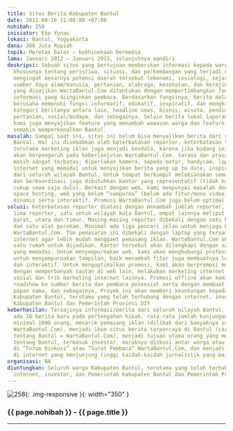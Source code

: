 ```yaml
---
title: Situs Berita Kabupaten Bantul
date: 2011-09-16 11:08:00 +07:00
nohibah: 258
inisiator: Eko Yunas
lokasi: Bantul, Yogyakarta
dana: 300 Juta Rupiah
topik: Meretas batas – kebhinekaan bermedia
lama: Januari 2012 – Januari 2013, selanjutnya mandiri
deskripsi: Sebuah situs yang bertujuan memberikan informasi kepada warga Bantul pada
  khususnya tentang peristiwa, situasi, dan perkembangan yang terjadi di sekitar mereka
  mengingat besarnya potensi daerah tersebut (ekonomi, sosiologi, sejarah, budaya,
  sumber daya alam/manusia, pertanian, olahraga, kesehatan, dan kerajinan). Berita
  yang disajikan WartaBantul.Com ditentukan dengan mempertimbangkan fungsi dan kebutuhan
  informasi yang diinginkan pembaca. Berdasarkan fungsinya, berita dalam WartaBantul.Com
  berusaha memenuhi fungsi informatif, edukatif, inspiratif, dan menghibur. Beberapa
  kategori beritanya antara lain, headline news, bisnis, wisata, pendidikan, kesehatan,
  pertanian, sosial/budaya, dan sebagainya. Selain berita lokal laporan reporter WartaBantul.Com,
  kami juga menyajikan feature yang menambah wawasan warga dan feature yang diharapkan
  semakin memperkenalkan Bantul.
masalah: Sampai saat ini, situs ini belum bisa menyajikan berita dari seluruh wilayah
  Bantul. Hal ini disebabkan oleh keterbatasan reporter. keterbatasan tim pemasaran,
  terutama marketing iklan juga menjadi kendala, karena jika bidang ini tidak diatasi
  akan berpengaruh pada keberlanjutan WartaBantul.Com. Sarana dan prasarana kami juga
  masih sangat terbatas; diperlukan kamera, sepeda motor, handycam, laptop, dan sambungan
  internet yang memadai untuk menyajikan berita yang up to date, inspiratif, dan informatif
  dari seluruh wilayah Bantul. Untuk tempat berkumpul melaksanakan semua aktivitas
  dan berkoordinasi juga dibutuhkan kantor yang representatif (tidak harus besar dan
  cukup sewa saja dulu). Berkait dengan web, kami mempunyai masalah dengan keterbatasan
  space hosting, web yang belum “sempurna” (belum ada fitur/menu video) dan web belum
  dinamis serta interaktif. Promosi WartaBantul.Com juga belum optimal
solusi: Keterbatasan reporter diatasi dengan menambah jumlah reporter, minimal ada
  lima reporter, satu untuk wilayah kota Bantul, empat lainnya meliput Bantul selatan,
  barat, utara dan timur. Masing-masing reporter dibekali dengan satu kamera saku
  dan satu alat perekam. Minimal ada tiga pencari iklan untuk menjaga keberlanjutan
  WartaBantul.Com. Tim pemasaran ini dibekali dengan laptop yang tersambung dengan
  internet agar lebih mudah menggaet pemasang iklan. WartaBantul.Com akan menyewa
  satu rumah untuk dijadikan. Kantor tersebut akan dilengkapi dengan sambungan internet
  yang memadai. Untuk menyempurnakan web, kami akan menghubungi professional web designer
  untuk menyempurnakan tampilan, baik menambah fitur juga membuatnya lebih dinamis
  dan interaktif. Untuk mengoptimalkan promosi, kami akan berpromosi melalui internet
  dengan memperbanyak tautan di web lain, melakukan marketing internet dengan jejaring
  sosial dan trik marketing internet lainnya. Promosi offline akan kami lakukan dengan
  roadshow ke sumber berita dan pembaca potensial serta dengan membuat spanduk, stiker,
  papan nama, dan sebagainya. Proyek ini akan memberi keuntungan kepada seluruh warga
  Kabupaten Bantul, terutama yang telah terhubung dengan internet, investor, dan Pemerintah
  Kabupaten Bantul dan Pemerintah Provinsi DIY
keberhasilan: Tersajinya informasi/berita dari seluruh wilayah Bantul, minimal sehari
  ada 10 berita baru pada pertengahan hibah, rata-rata jumlah kunjungan web perhari
  minimal 1000 orang, menarik pemasang iklan (dilihat dari banyaknya yang iklan di
  WartaBantul.Com), menjadi ikon situs berita terpercaya di Bantul (cari informasi
  tentang Bantul = WartaBantul.Com), menjadi tujuan utama orang yang mencari infomasi
  tentang Bantul, termasuk investor, maraknya diskusi antar warga atau dengan pemerintah
  di “Forum Diskusi” atau “Surat Pembaca” WartaBantul.Com, dan menjadi media massa
  di internet yang menjunjung tinggi kaidah-kaidah jurnalistik yang baik.
organisasi: NA
diuntungkan: Seluruh warga Kabupaten Bantul, terutama yang telah terhubung dengan
  internet, investor, dan Pemerintah Kabupaten Bantul dan Pemerintah Provinsi DIY
---
```


![258](/static/img/hibahcmb/258.png){: .img-responsive }{: width="350" }

### {{ page.nohibah }} - {{ page.title }}

---
